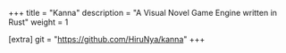 +++
title = "Kanna"
description = "A Visual Novel Game Engine written in Rust"
weight = 1

[extra]
git = "https://github.com/HiruNya/kanna"
+++